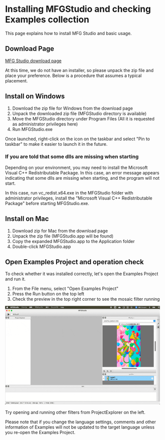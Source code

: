 # Installing MFGStudio and checking Examples collection

This page explains how to install MFG Studio and basic usage.

## Download Page

[MFG Studio download page](https://modernfilterlanguageforgpu.org/download/)

At this time, we do not have an installer, so please unpack the zip file and place your preference.
Below is a procedure that assumes a typical placement.

## Install on Windows

1. Download the zip file for Windows from the download page
2. Unpack the downloaded zip file (MFGStudio directory is available)
3. Move the MFGStudio directory under Program Files (All it is requested as administrator privileges here)
4. Run MFGStudio.exe

Once launched, right-click on the icon on the taskbar and select "Pin to taskbar" to make it easier to launch it in the future.

### If you are told that some dlls are missing when starting 

Depending on your environment, you may need to install the Microsoft Visual C++ Redistributable Package.
In this case, an error message appears indicating that some dlls are missing when starting, and the program will not start.

In this case, run vc_redist.x64.exe in the MFGStudio folder with administrator privileges, install the "Microsoft Visual C++ Redistributable Package" before starting MFGStudio.exe.

## Install on Mac

1. Download zip for Mac from the download page 
2. Unpack the zip file (MFGStudio.app will be found) 
3. Copy the expanded MFGStudio.app to the Application folder 
4. Double-click MFGStudio.app

## Open Examples Project and operation check

To check whether it was installed correctly, let's open the Examples Project and run it.

1. From the File menu, select "Open Examples Project"
2. Press the Run button on the top left
3. Check the preview in the top right corner to see the mosaic filter running

![Demo of Open Examples Project](imgs/open_samples_demo.gif)

Try opening and running other filters from ProjectExplorer on the left.

Please note that if you change the language settings, comments and other information of Examples will not be updated to the target language unless you re-open the Examples Project.